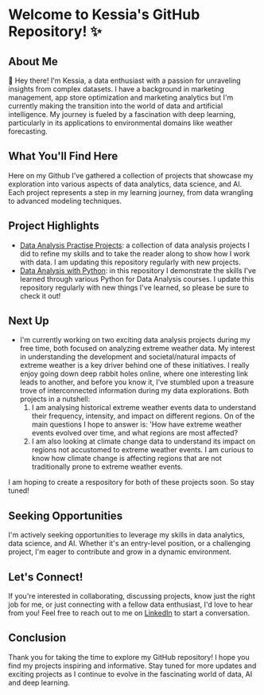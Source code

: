 # Welcome to Kessia's GitHub Repository! ✨

## About Me

👋 Hey there! I'm Kessia, a data enthusiast with a passion for unraveling insights from complex datasets. I have a background in marketing management, app store optimization and marketing analytics but I'm currently making the transition into the world of data and artificial intelligence. My journey is fueled by a fascination with deep learning, particularly in its applications to environmental domains like weather forecasting.

## What You'll Find Here
Here on my Github I've gathered a collection of projects that showcase my exploration into various aspects of data analytics, data science, and AI. Each project represents a step in my learning journey, from data wrangling to advanced modeling techniques.

## Project Highlights
- [Data Analysis Practise Projects](https://github.com/Kessiia/data_analytics_projects.git): a collection of data analysis projects I did to refine my skills and to take the reader along to show how I work with data. I am updating this repository regularly with new projects.
- [Data Analysis with Python](https://github.com/Kessiia/python-data-analysis.git): in this repository I demonstrate the skills I've learned through various Python for Data Analysis courses. I update this repository regularly with new things I've learned, so please be sure to check it out!

## Next Up
- I'm currently working on two exciting data analysis projects during my free time, both focused on analyzing extreme weather data. My interest in understanding the development and societal/natural impacts of extreme weather is a key driver behind one of these initiatives. I really enjoy going down deep rabbit holes online, where one interesting link leads to another, and before you know it, I've stumbled upon a treasure trove of interconnected information during my data explorations. Both projects in a nutshell:
  1. I am analysing historical extreme weather events data to understand their frequency, intensity, and impact on different regions. On of the main questions I hope to answer is: 'How have extreme weather events evolved over time, and what regions are most affected?
  2. I am also looking at climate change data to understand its impact on regions not accustomed to extreme weather events. I am curious to know how climate change is affecting regions that are not traditionally prone to extreme weather events.

 I am hoping to create a respository for both of these projects soon. So stay tuned!

## Seeking Opportunities
I'm actively seeking opportunities to leverage my skills in data analytics, data science, and AI. Whether it's an entry-level position, or a challenging project, I'm eager to contribute and grow in a dynamic environment.

## Let's Connect!
If you're interested in collaborating, discussing projects, know just the right job for me, or just connecting with a fellow data enthusiast, I'd love to hear from you! Feel free to reach out to me on [LinkedIn](https://www.linkedin.com/in/kessiananuru/) to start a conversation.

## Conclusion
Thank you for taking the time to explore my GitHub repository! I hope you find my projects inspiring and informative. Stay tuned for more updates and exciting projects as I continue to evolve in the fascinating world of data, AI and deep learning.

<!---
Kessiia/Kessiia is a ✨ special ✨ repository because its `README.md` (this file) appears on your GitHub profile.
You can click the Preview link to take a look at your changes.
--->

